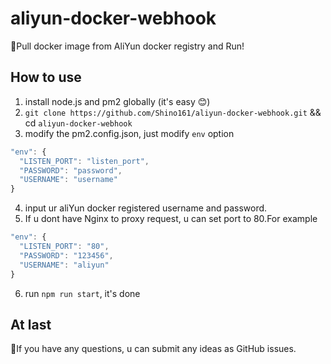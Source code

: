 # aliyun-docker-webhook
🍬Pull docker image from AliYun docker registry and Run!

## How to use
1. install node.js and pm2 globally (it's easy 😊)
2. `git clone https://github.com/Shino161/aliyun-docker-webhook.git` && cd `aliyun-docker-webhook`
3. modify the pm2.config.json, just modify `env` option
```js
"env": {
  "LISTEN_PORT": "listen_port",
  "PASSWORD": "password",
  "USERNAME": "username"
}
```
4. input ur aliYun docker registered username and password.
5. If u dont have Nginx to proxy request, u can set port to 80.For example  
```js
"env": {
  "LISTEN_PORT": "80",
  "PASSWORD": "123456",
  "USERNAME": "aliyun"
}
```
6. run `npm run start`, it's done

## At last
📧If you have any questions, u can submit any ideas as GitHub issues.
